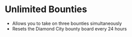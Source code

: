 # Unlimited Bounties

* Allows you to take on three bounties simultaneously
* Resets the Diamond City bounty board every 24 hours